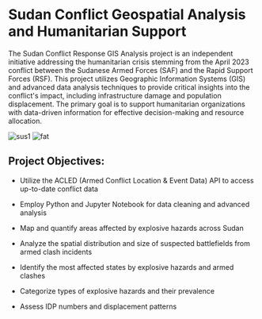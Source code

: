 # Sudan Conflict Geospatial Analysis and Humanitarian Support 
The Sudan Conflict Response GIS Analysis project is an independent initiative addressing the humanitarian crisis stemming from the April 2023 conflict between the Sudanese Armed Forces (SAF) and the Rapid Support Forces (RSF). This project utilizes Geographic Information Systems (GIS) and advanced data analysis techniques to provide critical insights into the conflict's impact, including infrastructure damage and population displacement. The primary goal is to support humanitarian organizations with data-driven information for effective decision-making and resource allocation. 

![sus1](https://github.com/user-attachments/assets/dd460d63-9007-4cd8-86d6-109e2cf54ef2)
![fat](https://github.com/user-attachments/assets/ce1b6cda-1466-442e-9d6d-47d33fbe1b8e)

## Project Objectives:
- Utilize the ACLED (Armed Conflict Location & Event Data) API to access up-to-date conflict data

- Employ Python and Jupyter Notebook for data cleaning and advanced analysis

- Map and quantify areas affected by explosive hazards across Sudan

- Analyze the spatial distribution and size of suspected battlefields from armed clash incidents

- Identify the most affected states by explosive hazards and armed clashes

- Categorize types of explosive hazards and their prevalence

- Assess IDP numbers and displacement patterns
